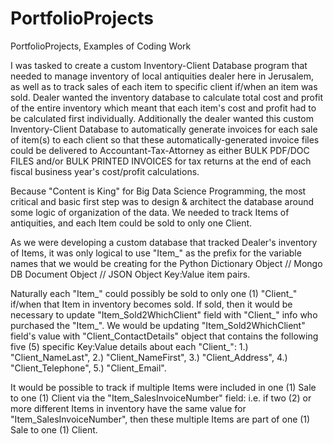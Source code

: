 # PortfolioProjects
PortfolioProjects, Examples of Coding Work

I was tasked to create a custom Inventory-Client Database program that needed to manage inventory of local antiquities dealer here in Jerusalem, as well as to track sales of each item to specific client if/when an item was sold.  Dealer wanted the inventory database to calculate total cost and profit of the entire inventory which meant that each item's cost and profit had to be calculated first individually.  Additionally the dealer wanted this custom Inventory-Client Database to automatically generate invoices for each sale of item(s) to each client so that these automatically-generated invoice files could be delivered to Accountant-Tax-Attorney as either BULK PDF/DOC FILES and/or BULK PRINTED INVOICES for tax returns at the end of each fiscal business year's cost/profit calculations.

Because "Content is King" for Big Data Science Programming, the most critical and basic first step was to design & architect the database around some logic of organization of the data.  We needed to track Items of antiquities, and each Item could be sold to only one Client.

As we were developing a custom database that tracked Dealer's inventory of Items, it was only logical to use "Item_" as the prefix for the variable names that we would be creating for the Python Dictionary Object // Mongo DB Document Object // JSON Object Key:Value item pairs.

Naturally each "Item_" could possibly be sold to only one (1) "Client_" if/when that Item in inventory becomes sold.  If sold, then it would be necessary to update "Item_Sold2WhichClient" field with "Client_" info who purchased the "Item_".  We would be updating "Item_Sold2WhichClient" field's value with "Client_ContactDetails" object that contains the following five (5) specific Key:Value details about each "Client_":  1.) "Client_NameLast", 2.) "Client_NameFirst", 3.) "Client_Address", 4.) "Client_Telephone", 5.) "Client_Email".

It would be possible to track if multiple Items were included in one (1) Sale to one (1) Client via the "Item_SalesInvoiceNumber" field:  i.e. if two (2) or more different Items in inventory have the same value for "Item_SalesInvoiceNumber", then these multiple Items are part of one (1) Sale to one (1) Client.
